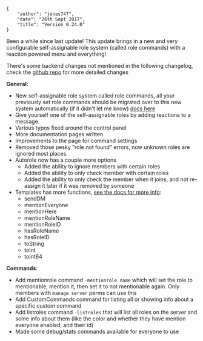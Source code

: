     {
        "author": "jonas747",
        "date": "26th Sept 2017",
        "title": "Version 0.24.0"
    }

Been a while since last update! This update brings in a new and very configurable self-assignable role system (called role commands) with a reaction powered menu and everything!

There's some backend changes not mentioned in the following changelog, check the [github repo](https://github.com/botlabs-gg/sgpdb) for more detailed changes

**General:**

 - New self-assignable role system called role commands, all your previously set role commands should be migrated over to this new system automatically (if it didn't let me know) [docs here](https://testing.sgpdb.xyz/docs/role+commands+%2F+self+assignable+roles)
 - Give yourself one of the self-assignable roles by adding reactions to a message.
 - Various typos fixed around the control panel
 - More documentation pages written
 - Improvements to the page for command settings
 - Removed those pesky "role not found" errors, now unknown roles are ignored most places
 - Autorole now has a couple more options
     + Added the ability to ignore members with certain roles
     + Added the ability to only check member with certain roles
     + Added the ability to only check the member when it joins, and not re-assign it later if it was removed by someone
 - Templates has more functions, [see the docs for more info](/docs/templates):
     + sendDM
     + mentionEveryone
     + mentionHere
     + mentionRoleName
     + mentionRoleID
     + hasRoleName
     + hasRoleID
     + toString
     + toInt
     + toInt64

**Commands**:

 - Add mentionrole command `-mentionrole name` which will set the role to mentionable, mention it, then set it to not mentionable again. Only members with `manage server` perms can use this
 - Add CustomCommands command for listing all or showing info about a specific custom command
 - Add listroles command `-listroles` that will list all roles on the server and some info about them (like the color and whether they have mention everyone enabled, and their id)
 - Made some debug/stats commands available for everyone to use